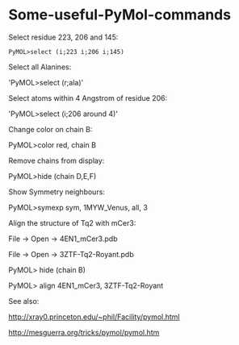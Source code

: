 # Some-useful-PyMol-commands


Select residue 223, 206 and 145:

`PyMOL>select (i;223 i;206 i;145)`


Select all Alanines:

'PyMOL>select (r;ala)'


Select atoms within 4 Angstrom of residue 206:

'PyMOL>select (i;206 around 4)'


Change color on chain B:

PyMOL>color red, chain B


Remove chains from display:

PyMOL>hide (chain D,E,F) 


Show Symmetry neighbours:

PyMOL>symexp sym, 1MYW_Venus, all, 3



Align the structure of Tq2 with mCer3:

File -> Open -> 4EN1_mCer3.pdb

File -> Open -> 3ZTF-Tq2-Royant.pdb

PyMOL> hide (chain B) 

PyMOL> align 4EN1_mCer3, 3ZTF-Tq2-Royant



See also:

http://xray0.princeton.edu/~phil/Facility/pymol.html

http://mesguerra.org/tricks/pymol/pymol.htm



